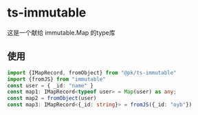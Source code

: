 # ts-immutable
这是一个献给 immutable.Map 的type库
## 使用
```ts
import {IMapRecord, fromObject} from "@pk/ts-immutable"
import {fromJS} from "immutable"
const user = { _id: "name" }
const map1: IMapRecord<typeof user> = Map(user) as any;
const map2 = fromObject(user)
const map3: IMapRecord<{_id: string}> = fromJS({_id: "oyb"})
```
